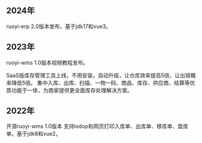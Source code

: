 ## 2024年
ruoyi-erp 2.0版本发布，基于jdk17和vue3。

## 2023年
ruoyi-wms 1.0版本视频教程发布。

SaaS版库存管理工具上线，不用安装，自动升级，让仓库效率提高5倍，让出错概率降低5倍。 集中入库、出库、扫描、一物一码、商品、库存、供应商、结算等优质功能于一体，为商家提供更全面库存处理解决方案。

## 2022年
开源ruoyi-wms 1.0版本 支持lodop和网页打印入库单、出库单、移库单、盘库单。基于jdk8和vue2。